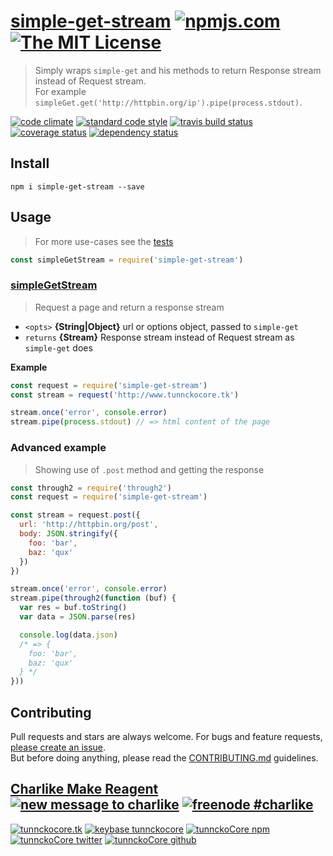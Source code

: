 # [simple-get-stream][author-www-url] [![npmjs.com][npmjs-img]][npmjs-url] [![The MIT License][license-img]][license-url] 

> Simply wraps `simple-get` and his methods to return Response stream instead of Request stream.  
> For example `simpleGet.get('http://httpbin.org/ip').pipe(process.stdout)`.

[![code climate][codeclimate-img]][codeclimate-url] [![standard code style][standard-img]][standard-url] [![travis build status][travis-img]][travis-url] [![coverage status][coveralls-img]][coveralls-url] [![dependency status][david-img]][david-url]


## Install
```
npm i simple-get-stream --save
```


## Usage
> For more use-cases see the [tests](./test.js)

```js
const simpleGetStream = require('simple-get-stream')
```

### [simpleGetStream](./index.js#L32)
> Request a page and return a response stream

- `<opts>` **{String|Object}** url or options object, passed to `simple-get`    
- `returns` **{Stream}** Response stream instead of Request stream as `simple-get` does  

**Example**

```js
const request = require('simple-get-stream')
const stream = request('http://www.tunnckocore.tk')

stream.once('error', console.error)
stream.pipe(process.stdout) // => html content of the page
```

### Advanced example
> Showing use of `.post` method and getting the response

```js
const through2 = require('through2')
const request = require('simple-get-stream')

const stream = request.post({
  url: 'http://httpbin.org/post',
  body: JSON.stringify({
    foo: 'bar',
    baz: 'qux'
  })
})

stream.once('error', console.error)
stream.pipe(through2(function (buf) {
  var res = buf.toString()
  var data = JSON.parse(res)

  console.log(data.json) 
  /* => {
    foo: 'bar',
    baz: 'qux'
  } */
}))
```


## Contributing
Pull requests and stars are always welcome. For bugs and feature requests, [please create an issue](https://github.com/tunnckoCore/simple-get-stream/issues/new).  
But before doing anything, please read the [CONTRIBUTING.md](./CONTRIBUTING.md) guidelines.


## [Charlike Make Reagent](http://j.mp/1stW47C) [![new message to charlike][new-message-img]][new-message-url] [![freenode #charlike][freenode-img]][freenode-url]

[![tunnckocore.tk][author-www-img]][author-www-url] [![keybase tunnckocore][keybase-img]][keybase-url] [![tunnckoCore npm][author-npm-img]][author-npm-url] [![tunnckoCore twitter][author-twitter-img]][author-twitter-url] [![tunnckoCore github][author-github-img]][author-github-url]


[npmjs-url]: https://www.npmjs.com/package/simple-get-stream
[npmjs-img]: https://img.shields.io/npm/v/simple-get-stream.svg?label=simple-get-stream

[license-url]: https://github.com/tunnckoCore/simple-get-stream/blob/master/LICENSE
[license-img]: https://img.shields.io/badge/license-MIT-blue.svg


[codeclimate-url]: https://codeclimate.com/github/tunnckoCore/simple-get-stream
[codeclimate-img]: https://img.shields.io/codeclimate/github/tunnckoCore/simple-get-stream.svg

[travis-url]: https://travis-ci.org/tunnckoCore/simple-get-stream
[travis-img]: https://img.shields.io/travis/tunnckoCore/simple-get-stream.svg

[coveralls-url]: https://coveralls.io/r/tunnckoCore/simple-get-stream
[coveralls-img]: https://img.shields.io/coveralls/tunnckoCore/simple-get-stream.svg

[david-url]: https://david-dm.org/tunnckoCore/simple-get-stream
[david-img]: https://img.shields.io/david/tunnckoCore/simple-get-stream.svg

[standard-url]: https://github.com/feross/standard
[standard-img]: https://img.shields.io/badge/code%20style-standard-brightgreen.svg


[author-www-url]: http://www.tunnckocore.tk
[author-www-img]: https://img.shields.io/badge/www-tunnckocore.tk-fe7d37.svg

[keybase-url]: https://keybase.io/tunnckocore
[keybase-img]: https://img.shields.io/badge/keybase-tunnckocore-8a7967.svg

[author-npm-url]: https://www.npmjs.com/~tunnckocore
[author-npm-img]: https://img.shields.io/badge/npm-~tunnckocore-cb3837.svg

[author-twitter-url]: https://twitter.com/tunnckoCore
[author-twitter-img]: https://img.shields.io/badge/twitter-@tunnckoCore-55acee.svg

[author-github-url]: https://github.com/tunnckoCore
[author-github-img]: https://img.shields.io/badge/github-@tunnckoCore-4183c4.svg

[freenode-url]: http://webchat.freenode.net/?channels=charlike
[freenode-img]: https://img.shields.io/badge/freenode-%23charlike-5654a4.svg

[new-message-url]: https://github.com/tunnckoCore/ama
[new-message-img]: https://img.shields.io/badge/ask%20me-anything-green.svg